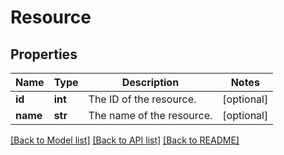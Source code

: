 # Resource

## Properties
Name | Type | Description | Notes
------------ | ------------- | ------------- | -------------
**id** | **int** | The ID of the resource. | [optional] 
**name** | **str** | The name of the resource. | [optional] 

[[Back to Model list]](../README.md#documentation-for-models) [[Back to API list]](../README.md#documentation-for-api-endpoints) [[Back to README]](../README.md)


